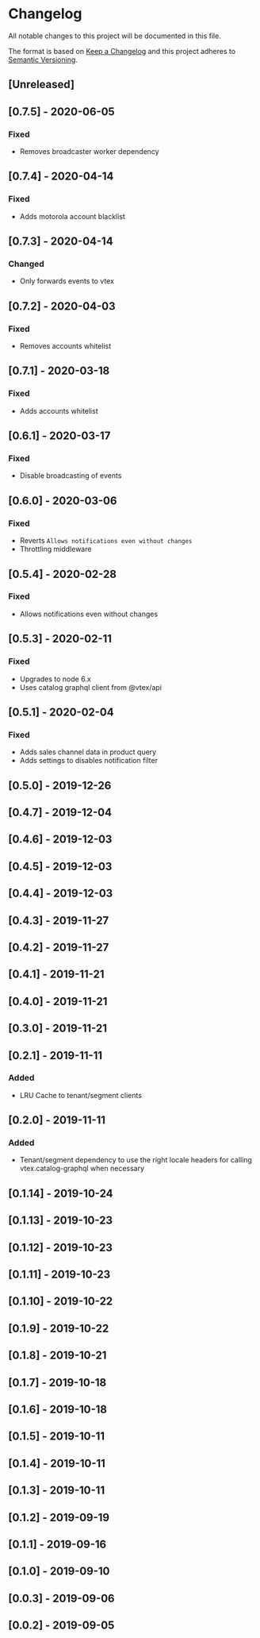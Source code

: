 # Changelog

All notable changes to this project will be documented in this file.

The format is based on [Keep a Changelog](http://keepachangelog.com/en/1.0.0/)
and this project adheres to [Semantic Versioning](http://semver.org/spec/v2.0.0.html).

## [Unreleased]

## [0.7.5] - 2020-06-05
### Fixed
- Removes broadcaster worker dependency

## [0.7.4] - 2020-04-14
### Fixed
- Adds motorola account blacklist

## [0.7.3] - 2020-04-14
### Changed
- Only forwards events to vtex

## [0.7.2] - 2020-04-03
### Fixed
- Removes accounts whitelist

## [0.7.1] - 2020-03-18
### Fixed
- Adds accounts whitelist

## [0.6.1] - 2020-03-17
### Fixed
- Disable broadcasting of events

## [0.6.0] - 2020-03-06
### Fixed
- Reverts `Allows notifications even without changes`
- Throttling middleware

## [0.5.4] - 2020-02-28
### Fixed
- Allows notifications even without changes

## [0.5.3] - 2020-02-11
### Fixed 
- Upgrades to node 6.x
- Uses catalog graphql client from @vtex/api

## [0.5.1] - 2020-02-04
### Fixed
- Adds sales channel data in product query
- Adds settings to disables notification filter

## [0.5.0] - 2019-12-26

## [0.4.7] - 2019-12-04

## [0.4.6] - 2019-12-03

## [0.4.5] - 2019-12-03

## [0.4.4] - 2019-12-03

## [0.4.3] - 2019-11-27

## [0.4.2] - 2019-11-27

## [0.4.1] - 2019-11-21

## [0.4.0] - 2019-11-21

## [0.3.0] - 2019-11-21

## [0.2.1] - 2019-11-11
### Added
- LRU Cache to tenant/segment clients

## [0.2.0] - 2019-11-11
### Added
- Tenant/segment dependency to use the right locale headers for calling vtex.catalog-graphql when necessary

## [0.1.14] - 2019-10-24

## [0.1.13] - 2019-10-23

## [0.1.12] - 2019-10-23

## [0.1.11] - 2019-10-23

## [0.1.10] - 2019-10-22

## [0.1.9] - 2019-10-22

## [0.1.8] - 2019-10-21

## [0.1.7] - 2019-10-18

## [0.1.6] - 2019-10-18

## [0.1.5] - 2019-10-11

## [0.1.4] - 2019-10-11

## [0.1.3] - 2019-10-11

## [0.1.2] - 2019-09-19

## [0.1.1] - 2019-09-16

## [0.1.0] - 2019-09-10

## [0.0.3] - 2019-09-06

## [0.0.2] - 2019-09-05
